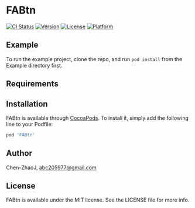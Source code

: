 # FABtn

[![CI Status](https://img.shields.io/travis/Chen-ZhaoJ/FABtn.svg?style=flat)](https://travis-ci.org/Chen-ZhaoJ/FABtn)
[![Version](https://img.shields.io/cocoapods/v/FABtn.svg?style=flat)](https://cocoapods.org/pods/FABtn)
[![License](https://img.shields.io/cocoapods/l/FABtn.svg?style=flat)](https://cocoapods.org/pods/FABtn)
[![Platform](https://img.shields.io/cocoapods/p/FABtn.svg?style=flat)](https://cocoapods.org/pods/FABtn)

## Example

To run the example project, clone the repo, and run `pod install` from the Example directory first.

## Requirements

## Installation

FABtn is available through [CocoaPods](https://cocoapods.org). To install
it, simply add the following line to your Podfile:

```ruby
pod 'FABtn'
```

## Author

Chen-ZhaoJ, abc205977@gmail.com

## License

FABtn is available under the MIT license. See the LICENSE file for more info.
